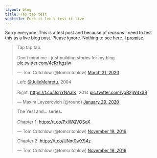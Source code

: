 ```yaml
---
layout: blog
title: Tap tap test
subtitle: Fuck it let's test it live
---
```


Sorry everyone. This is a test post and because of *reasons* I need to test this as a live blog post. Please ignore. Nothing to see here. [I promise](https://twitter.com/tomcritchlow/status/1244999464663859201).

<blockquote class="twitter-tweet"><p lang="en" dir="ltr">Tap tap tap.<br><br>Don&#39;t mind me - just building stories for my blog <a href="https://t.co/4cRr1tgzIw">pic.twitter.com/4cRr1tgzIw</a></p>&mdash; Tom Critchlow (@tomcritchlow) <a href="https://twitter.com/tomcritchlow/status/1244999464663859201?ref_src=twsrc%5Etfw">March 31, 2020</a></blockquote> <script async src="https://platform.twitter.com/widgets.js" charset="utf-8"></script>

<blockquote class="twitter-tweet"><p lang="en" dir="ltr">Left: <a href="https://twitter.com/JulieMehretu?ref_src=twsrc%5Etfw">@JulieMehretu</a>, 2004<br><br>Right: <a href="https://t.co/JsrjYNAalK">https://t.co/JsrjYNAalK</a>, 2014 <a href="https://t.co/vgR2jW4x3B">pic.twitter.com/vgR2jW4x3B</a></p>&mdash; Maxim Leyzerovich (@round) <a href="https://twitter.com/round/status/1222470910151557120?ref_src=twsrc%5Etfw">January 29, 2020</a></blockquote> <script async src="https://platform.twitter.com/widgets.js" charset="utf-8"></script>

<blockquote class="twitter-tweet"><p lang="en" dir="ltr">The Yes! and... series.<br><br>Chapter 1: <a href="https://t.co/PxIWQVOSoX">https://t.co/PxIWQVOSoX</a></p>&mdash; Tom Critchlow (@tomcritchlow) <a href="https://twitter.com/tomcritchlow/status/1196830672150827009?ref_src=twsrc%5Etfw">November 19, 2019</a></blockquote> <script async src="https://platform.twitter.com/widgets.js" charset="utf-8"></script>

<blockquote class="twitter-tweet"><p lang="en" dir="ltr">Chapter 2: <a href="https://t.co/UNnt0wX94z">https://t.co/UNnt0wX94z</a></p>&mdash; Tom Critchlow (@tomcritchlow) <a href="https://twitter.com/tomcritchlow/status/1196830713091371018?ref_src=twsrc%5Etfw">November 19, 2019</a></blockquote> <script async src="https://platform.twitter.com/widgets.js" charset="utf-8"></script>